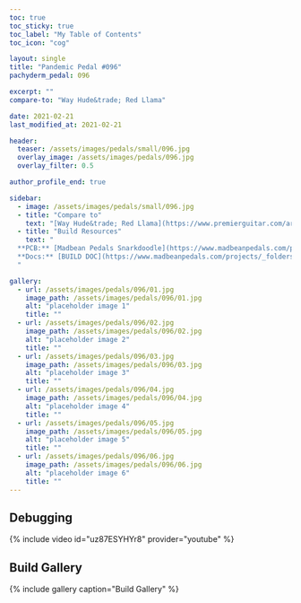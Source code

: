 ```yaml
---
toc: true
toc_sticky: true
toc_label: "My Table of Contents"
toc_icon: "cog"

layout: single
title: "Pandemic Pedal #096"
pachyderm_pedal: 096

excerpt: ""
compare-to: "Way Hude&trade; Red Llama"

date: 2021-02-21
last_modified_at: 2021-02-21

header:
  teaser: /assets/images/pedals/small/096.jpg
  overlay_image: /assets/images/pedals/096.jpg
  overlay_filter: 0.5

author_profile_end: true

sidebar:
  - image: /assets/images/pedals/small/096.jpg
  - title: "Compare to"
    text: "[Way Hude&trade; Red Llama](https://www.premierguitar.com/articles/Way_Huge_Red_Llama_Overdrive_MkII_Pedal_Review)"
  - title: "Build Resources"
    text: "
  **PCB:** [Madbean Pedals Snarkdoodle](https://www.madbeanpedals.com/projects/index.html)<br>
  **Docs:** [BUILD DOC](https://www.madbeanpedals.com/projects/_folders/1590A/docs/Snarkdoodle2019.zip)
  "

gallery:
  - url: /assets/images/pedals/096/01.jpg
    image_path: /assets/images/pedals/096/01.jpg
    alt: "placeholder image 1"
    title: ""
  - url: /assets/images/pedals/096/02.jpg
    image_path: /assets/images/pedals/096/02.jpg
    alt: "placeholder image 2"
    title: ""
  - url: /assets/images/pedals/096/03.jpg
    image_path: /assets/images/pedals/096/03.jpg
    alt: "placeholder image 3"
    title: ""
  - url: /assets/images/pedals/096/04.jpg
    image_path: /assets/images/pedals/096/04.jpg
    alt: "placeholder image 4"
    title: ""
  - url: /assets/images/pedals/096/05.jpg
    image_path: /assets/images/pedals/096/05.jpg
    alt: "placeholder image 5"
    title: ""
  - url: /assets/images/pedals/096/06.jpg
    image_path: /assets/images/pedals/096/06.jpg
    alt: "placeholder image 6"
    title: ""
---
```


## Debugging ##

{% include video id="uz87ESYHYr8" provider="youtube" %}

## Build Gallery ##

{% include gallery caption="Build Gallery" %}